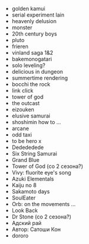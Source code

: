 - golden kamui
- serial experiment lain
- heavenly delusion
- monster
- 20th century boys
- pluto
- frieren
- vinland saga 1&2
- bakemonogatari
- solo leveling?
- delicious in dungeon
- summertime rendering
- bocchi the rock
- link click
- tower of god
- the outcast
- eizouken
- elusive samurai
- shoshimin how to ...
- arcane
- odd taxi
- to be hero x
- Dedededede
- Six String Samurai
- Grand Blue
- Tower of God (со 2 сезона?)
- Vivy: fluorite eye's song
- Azuki Elementals
- Kaiju no 8
- Sakamoto days
- SoulEater
- Orb: on the movements ...
- Look Back
- Dr Stone (со 2 сезона?)
- Адский рай
- Автор: Сатоши Кон
- dororo